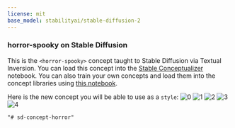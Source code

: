 ```yaml
---
license: mit
base_model: stabilityai/stable-diffusion-2
---
```

### horror-spooky on Stable Diffusion
This is the `<horror-spooky>` concept taught to Stable Diffusion via Textual Inversion. You can load this concept into the [Stable Conceptualizer](https://colab.research.google.com/github/huggingface/notebooks/blob/main/diffusers/stable_conceptualizer_inference.ipynb) notebook. You can also train your own concepts and load them into the concept libraries using [this notebook](https://colab.research.google.com/github/huggingface/notebooks/blob/main/diffusers/sd_textual_inversion_training.ipynb).

Here is the new concept you will be able to use as a `style`:
    ![<horror-spooky> 0](https://huggingface.co/sd-concepts-library/horror-spooky/resolve/main/concept_images/0.jpeg)
    ![<horror-spooky> 1](https://huggingface.co/sd-concepts-library/horror-spooky/resolve/main/concept_images/1.jpeg)
    ![<horror-spooky> 2](https://huggingface.co/sd-concepts-library/horror-spooky/resolve/main/concept_images/2.jpeg)
    ![<horror-spooky> 3](https://huggingface.co/sd-concepts-library/horror-spooky/resolve/main/concept_images/3.jpeg)
    ![<horror-spooky> 4](https://huggingface.co/sd-concepts-library/horror-spooky/resolve/main/concept_images/4.jpeg)
    
    "# sd-concept-horror" 
